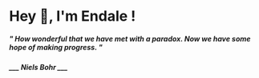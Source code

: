 <h1 title="head"> Hey 👋, I'm Endale !</h1>

**<h5><i>" How wonderful that we have met with a paradox. Now we have some hope of making progress. "</i></h5>**

*<b>___ Niels Bohr ___</b>*
